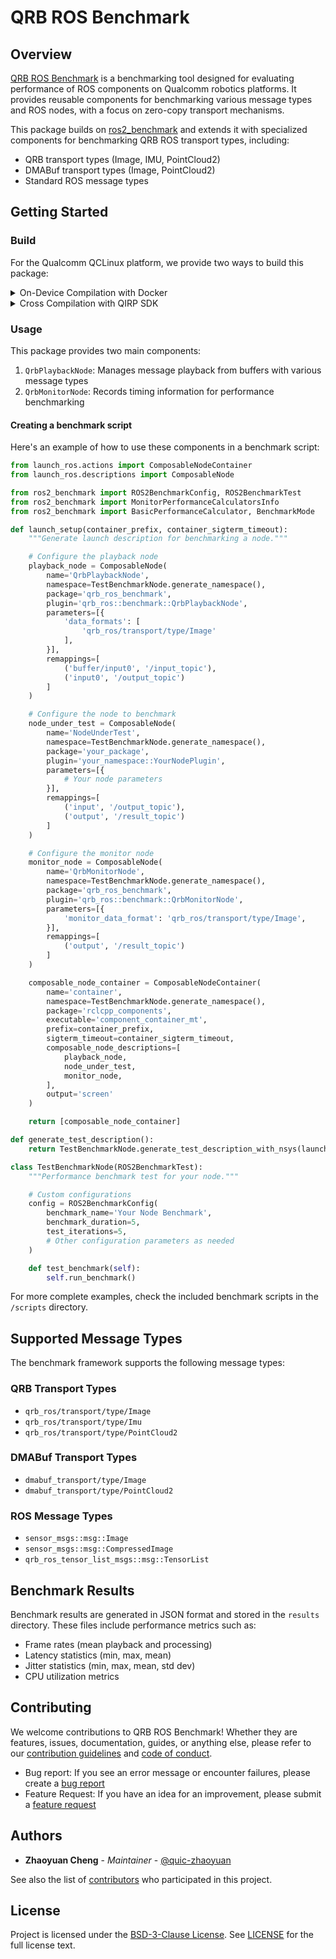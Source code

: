 # QRB ROS Benchmark

## Overview

[QRB ROS Benchmark](https://github.com/qualcomm-qrb-ros/qrb_ros_benchmark) is a benchmarking tool designed for evaluating performance of ROS components on Qualcomm robotics platforms. It provides reusable components for benchmarking various message types and ROS nodes, with a focus on zero-copy transport mechanisms.

This package builds on [ros2_benchmark](https://github.com/ros-acceleration/ros2_benchmark) and extends it with specialized components for benchmarking QRB ROS transport types, including:

- QRB transport types (Image, IMU, PointCloud2)
- DMABuf transport types (Image, PointCloud2)
- Standard ROS message types

## Getting Started

### Build

For the Qualcomm QCLinux platform, we provide two ways to build this package:

<details>
<summary>On-Device Compilation with Docker</summary>

1. Set up the QCLinux Docker environment following the [QRB ROS Docker Setup](https://github.com/qualcomm-qrb-ros/qrb_ros_docker?tab=readme-ov-file#quickstart).

2. Clone and build the source code:

    ```bash
    cd ~/qrb_ros_ws/src/qrb_ros_docker/scripts
    bash docker_run.sh

    # Clone this repository and dependencies
    git clone https://github.com/qualcomm-qrb-ros/ros2_benchmark.git
    git clone https://github.com/qualcomm-qrb-ros/qrb_ros_transport.git
    git clone https://github.com/qualcomm-qrb-ros/qrb_ros_benchmark.git
    git clone https://github.com/qualcomm-qrb-ros/lib_mem_dmabuf.git
    git clone https://github.com/qualcomm-qrb-ros/qrb_ros_imu.git
    git clone https://github.com/qualcomm-qrb-ros/dmabuf_transport.git

    # Build packages
    colcon build --packages-select qrb_ros_benchmark
    ```

</details>

<details>
<summary>Cross Compilation with QIRP SDK</summary>

1. Set up the QIRP SDK environment: Refer to [QRB ROS Documents: Getting Started](https://qualcomm-qrb-ros.github.io/main/getting_started/environment_setup.html).

2. Create a workspace and clone the source code:

    ```bash
    mkdir -p <qirp_decompressed_workspace>/qirp-sdk/ros_ws
    cd <qirp_decompressed_workspace>/qirp-sdk/ros_ws

    git clone https://github.com/qualcomm-qrb-ros/ros2_benchmark.git
    git clone https://github.com/qualcomm-qrb-ros/qrb_ros_transport.git
    git clone https://github.com/qualcomm-qrb-ros/qrb_ros_benchmark.git
    git clone https://github.com/qualcomm-qrb-ros/lib_mem_dmabuf.git
    git clone https://github.com/qualcomm-qrb-ros/qrb_ros_imu.git
    git clone https://github.com/qualcomm-qrb-ros/dmabuf_transport.git
    ```

3. Build the source code with QIRP SDK:

    ```bash
    colcon build --merge-install --packages-select qrb_ros_benchmark --cmake-args \
      -DPYTHON_EXECUTABLE=${OECORE_NATIVE_SYSROOT}/usr/bin/python3 \
      -DPython3_NumPy_INCLUDE_DIR=${OECORE_NATIVE_SYSROOT}/usr/lib/python3.12/site-packages/numpy/core/include \
      -DPYTHON_SOABI=cpython-312-aarch64-linux-gnu \
      -DCMAKE_MAKE_PROGRAM=/usr/bin/make \
      -DBUILD_TESTING=OFF
    ```

</details>

### Usage

This package provides two main components:

1. `QrbPlaybackNode`: Manages message playback from buffers with various message types
2. `QrbMonitorNode`: Records timing information for performance benchmarking

#### Creating a benchmark script

Here's an example of how to use these components in a benchmark script:

```python
from launch_ros.actions import ComposableNodeContainer
from launch_ros.descriptions import ComposableNode

from ros2_benchmark import ROS2BenchmarkConfig, ROS2BenchmarkTest
from ros2_benchmark import MonitorPerformanceCalculatorsInfo
from ros2_benchmark import BasicPerformanceCalculator, BenchmarkMode

def launch_setup(container_prefix, container_sigterm_timeout):
    """Generate launch description for benchmarking a node."""

    # Configure the playback node
    playback_node = ComposableNode(
        name='QrbPlaybackNode',
        namespace=TestBenchmarkNode.generate_namespace(),
        package='qrb_ros_benchmark',
        plugin='qrb_ros::benchmark::QrbPlaybackNode',
        parameters=[{
            'data_formats': [
                'qrb_ros/transport/type/Image'
            ],
        }],
        remappings=[
            ('buffer/input0', '/input_topic'),
            ('input0', '/output_topic')
        ]
    )

    # Configure the node to benchmark
    node_under_test = ComposableNode(
        name='NodeUnderTest',
        namespace=TestBenchmarkNode.generate_namespace(),
        package='your_package',
        plugin='your_namespace::YourNodePlugin',
        parameters=[{
            # Your node parameters
        }],
        remappings=[
            ('input', '/output_topic'),
            ('output', '/result_topic')
        ]
    )

    # Configure the monitor node
    monitor_node = ComposableNode(
        name='QrbMonitorNode',
        namespace=TestBenchmarkNode.generate_namespace(),
        package='qrb_ros_benchmark',
        plugin='qrb_ros::benchmark::QrbMonitorNode',
        parameters=[{
            'monitor_data_format': 'qrb_ros/transport/type/Image',
        }],
        remappings=[
            ('output', '/result_topic')
        ]
    )

    composable_node_container = ComposableNodeContainer(
        name='container',
        namespace=TestBenchmarkNode.generate_namespace(),
        package='rclcpp_components',
        executable='component_container_mt',
        prefix=container_prefix,
        sigterm_timeout=container_sigterm_timeout,
        composable_node_descriptions=[
            playback_node,
            node_under_test,
            monitor_node,
        ],
        output='screen'
    )

    return [composable_node_container]

def generate_test_description():
    return TestBenchmarkNode.generate_test_description_with_nsys(launch_setup)

class TestBenchmarkNode(ROS2BenchmarkTest):
    """Performance benchmark test for your node."""

    # Custom configurations
    config = ROS2BenchmarkConfig(
        benchmark_name='Your Node Benchmark',
        benchmark_duration=5,
        test_iterations=5,
        # Other configuration parameters as needed
    )

    def test_benchmark(self):
        self.run_benchmark()
```

For more complete examples, check the included benchmark scripts in the `/scripts` directory.

## Supported Message Types

The benchmark framework supports the following message types:

### QRB Transport Types
- `qrb_ros/transport/type/Image`
- `qrb_ros/transport/type/Imu`
- `qrb_ros/transport/type/PointCloud2`

### DMABuf Transport Types
- `dmabuf_transport/type/Image` 
- `dmabuf_transport/type/PointCloud2`

### ROS Message Types
- `sensor_msgs::msg::Image`
- `sensor_msgs::msg::CompressedImage`
- `qrb_ros_tensor_list_msgs::msg::TensorList`

## Benchmark Results

Benchmark results are generated in JSON format and stored in the `results` directory. These files include performance metrics such as:

- Frame rates (mean playback and processing)
- Latency statistics (min, max, mean)
- Jitter statistics (min, max, mean, std dev)
- CPU utilization metrics

## Contributing

We welcome contributions to QRB ROS Benchmark! Whether they are features, issues, documentation, guides, or anything else, please refer to our [contribution guidelines](./CONTRIBUTING.md) and [code of conduct](./CODE-OF-CONDUCT.md).

- Bug report: If you see an error message or encounter failures, please create a [bug report](../../issues)
- Feature Request: If you have an idea for an improvement, please submit a [feature request](../../issues)

## Authors

* **Zhaoyuan Cheng** - *Maintainer* - [@quic-zhaoyuan](https://github.com/quic-zhaoyuan)

See also the list of [contributors](https://github.com/qualcomm-qrb-ros/qrb_ros_benchmark/contributors) who participated in this project.

## License

Project is licensed under the [BSD-3-Clause License](https://spdx.org/licenses/BSD-3-Clause.html). See [LICENSE](./LICENSE) for the full license text.